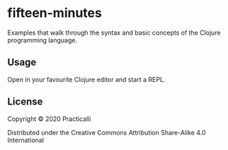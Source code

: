 # fifteen-minutes

Examples that walk through the syntax and basic concepts of the Clojure programming language.

## Usage

Open in your favourite Clojure editor and start a REPL.


## License

Copyright © 2020 Practicalli

Distributed under the Creative Commons Attribution Share-Alike 4.0 International
